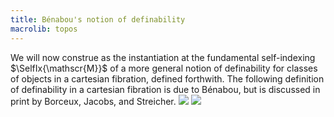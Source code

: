 ```yaml
---
title: Bénabou's notion of definability
macrolib: topos
---
```


We will now construe [](frct-002Q) as the instantiation at the fundamental
self-indexing $\SelfIx{\mathscr{M}}$ of a more general notion of
definability for classes of objects in a cartesian fibration, defined
forthwith. The following definition of definability in a cartesian fibration is due to Bénabou, but is discussed in print by Borceux, Jacobs, and Streicher.
![](frct-002W)
![](frct-002O)

